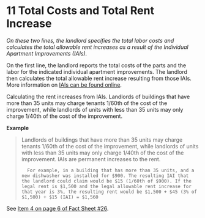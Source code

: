 # 11 Total Costs and Total Rent Increase
_On these two lines, the landlord specifies the total labor costs and calculates the total allowable rent increases as a result of the Individual Apartment Improvements (IAIs)._

On the first line, the landlord reports the total costs of the parts and the labor for the indicated individual apartment improvements. The landlord then calculates the total allowable rent increase resulting from those IAIs. More information on [IAIs can be found online](http://www.nyshcr.org/Rent/OperationalBulletins/orao20161.pdf).

Calculating the rent increases from IAIs. Landlords of buildings that have more than 35 units may charge tenants 1/60th of the cost of the improvement, while landlords of units with less than 35 units may only charge 1/40th of the cost of the improvement.

**Example**
> Landlords of buildings that have more than 35 units may charge tenants 1/60th of the cost of the improvement, while landlords of units with less than 35 units may only charge 1/40th of the cost of the improvement. IAIs are permanent increases to the rent.
>
>       For example, in a building that has more than 35 units, and a new dishwasher was installed for $900. The resulting IAI that the landlord could claim would be $15 (1/60th of $900). If the legal rent is $1,500 and the legal allowable rent increase for that year is 3%, the resulting rent would be $1,500 + $45 (3% of $1,500) + $15 (IAI) = $1,560

See [Item 4 on page 6 of Fact Sheet #26](http://www.nyshcr.org/Rent/FactSheets/orafac26.pdf).
